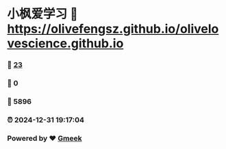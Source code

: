 # 小枫爱学习 :link: https://olivefengsz.github.io/olivelovescience.github.io 
### :page_facing_up: [23](https://olivefengsz.github.io/olivelovescience.github.io/tag.html) 
### :speech_balloon: 0 
### :hibiscus: 5896 
### :alarm_clock: 2024-12-31 19:17:04 
### Powered by :heart: [Gmeek](https://github.com/Meekdai/Gmeek)
